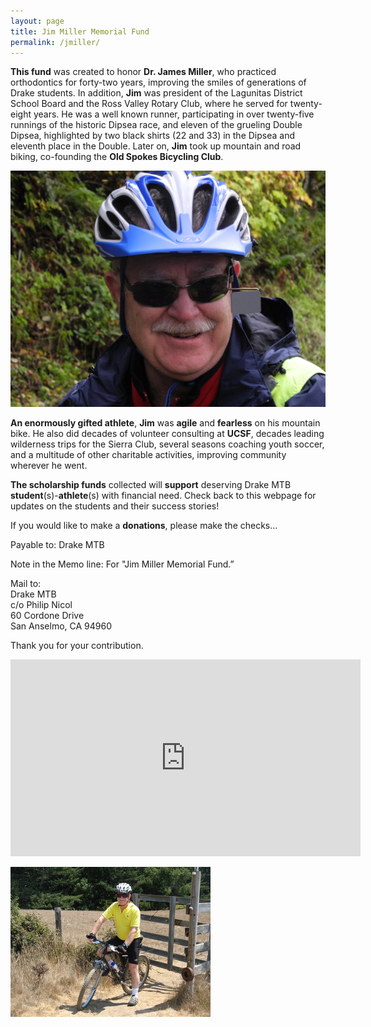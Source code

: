 ```yaml
---
layout: page
title: Jim Miller Memorial Fund
permalink: /jmiller/
---
```


**This fund** was created to honor **Dr. James Miller**, who practiced orthodontics for forty-two years, improving the smiles of generations of Drake students. In addition, **Jim** was president of the Lagunitas District School Board and the Ross Valley Rotary Club, where he served for twenty-eight years. He was a well known runner, participating in over twenty-five runnings of the historic Dipsea race, and eleven of the grueling Double Dipsea, highlighted by two black shirts (22 and 33) in the Dipsea and eleventh place in the Double. Later on, **Jim** took up mountain and road biking, co-founding the **Old Spokes Bicycling Club**.

![jimmiller](../images/miller-head.jpg)

**An enormously gifted athlete**, **Jim** was **agile** and **fearless** on his mountain bike. He also did decades of volunteer consulting at **UCSF**, decades leading wilderness trips for the Sierra Club, several seasons coaching youth soccer, and a multitude of other charitable activities, improving community wherever he went.

**The scholarship funds** collected will **support** deserving Drake MTB **student**(s)-**athlete**(s) with financial need. Check back to this webpage for updates on the students and their success stories!

If you would like to make a **donations**, please make the checks...

Payable to: Drake MTB  

Note in the Memo line: For "Jim Miller Memorial Fund.”

Mail to:<br>
Drake MTB<br>
c/o Philip Nicol<br>
60 Cordone Drive<br>
San Anselmo, CA 94960

Thank you for your contribution.

<iframe width="560" height="315" src="https://www.youtube.com/embed/Q1W5G0LjVPQ" frameborder="0" allowfullscreen></iframe>

![jimmiller](../images/jmiller.jpg)
